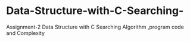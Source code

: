 # Data-Structure-with-C-Searching-
 Assignment-2 Data Structure with C Searching Algorithm ,program code and Complexity

